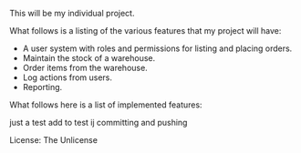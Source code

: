 This will be my individual project.

What follows is a listing of the various features that my project will have:

  * A user system with roles and permissions for listing and placing orders.
  * Maintain the stock of a warehouse.
  * Order items from the warehouse.
  * Log actions from users.
  * Reporting.

What follows here is a list of implemented features:

just a test add to test ij committing and pushing

License: The Unlicense
